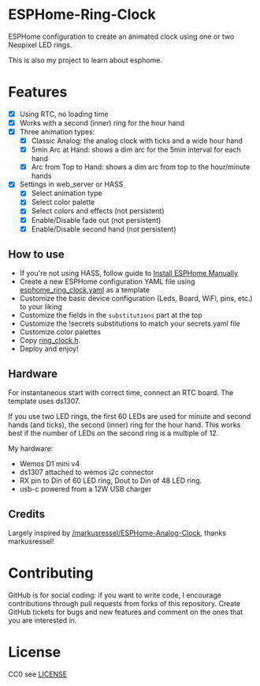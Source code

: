 # ESPHome-Ring-Clock
ESPHome configuration to create an animated clock using one or two Neopixel LED rings.

This is also my project to learn about esphome.

# Features

* [x] Using RTC, no loading time
* [x] Works with a second (inner) ring for the hour hand
* [x] Three animation types:
    * [x] Classic Analog: the analog clock with ticks and a wide hour hand
    * [x] 5min Arc at Hand: shows a dim arc for the 5min interval for each hand
    * [x] Arc from Top to Hand: shows a dim arc from top to the hour/minute hands
* [x] Settings in web\_server or HASS
    * [x] Select animation type
    * [x] Select color palette
    * [x] Select colors and effects (not persistent)
    * [x] Enable/Disable fade out (not persistent)
    * [x] Enable/Disable second hand (not persistent)

## How to use

* If you're not using HASS, follow guide to [Install ESPHome Manually](https://esphome.io/guides/installing_esphome)
* Create a new ESPHome configuration YAML file using [esphome_ring_clock.yaml](./esphome_ring_clock.yaml) as a template
* Customize the basic device configuration (Leds, Board, WiFi, pins, etc.) to your liking
* Customize the fields in the `substitutions` part at the top
* Customize the !secrets substitutions to match your secrets.yaml file
* Customize color palettes
* Copy [ring_clock.h](./ring_clock.h).
* Deploy and enjoy!

## Hardware

For instantaneous start with correct time, connect an RTC board. The template uses ds1307.

If you use two LED rings, the first 60 LEDs are used for minute and second hands (and ticks), the second (inner) ring for the hour hand. This works best if the number of LEDs on the second ring is a multiple of 12.

My hardware:
* Wemos D1 mini v4
* ds1307 attached to wemos i2c connector
* RX pin to Din of 60 LED ring, Dout to Din of 48 LED ring.
* usb-c powered from a 12W USB charger

## Credits

Largely inspired by [/markusressel/ESPHome-Analog-Clock](/markusressel/ESPHome-Analog-Clock), thanks markusressel!

# Contributing

GitHub is for social coding: if you want to write code, I encourage contributions through pull requests from forks
of this repository. Create GitHub tickets for bugs and new features and comment on the ones that you are interested in.

# License

CC0 see [LICENSE](./LICENSE)
